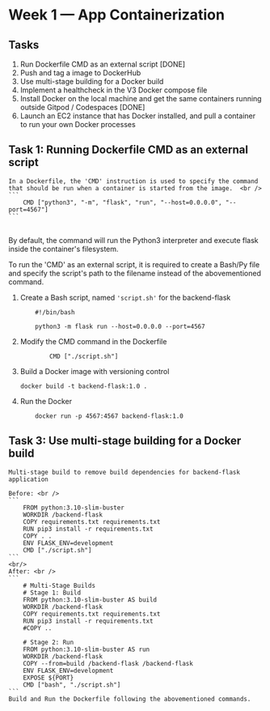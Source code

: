 # Week 1 — App Containerization

## Tasks 
1. Run Dockerfile CMD as an external script [DONE]
2. Push and tag a image to DockerHub 
3. Use multi-stage building for a Docker build
4. Implement a healthcheck in the V3 Docker compose file
5. Install Docker on the local machine and get the same containers running outside Gitpod / Codespaces [DONE]
6. Launch an EC2 instance that has Docker installed, and pull a container to run your own Docker processes 

## Task 1: Running Dockerfile CMD as an external script

    In a Dockerfile, the 'CMD' instruction is used to specify the command that should be run when a container is started from the image.  <br /> 
    ```
        CMD ["python3", "-m", "flask", "run", "--host=0.0.0.0", "--port=4567"]
    ```
 <br /> By default, the command will run the Python3 interpreter and execute flask inside the container's filesystem. <br />

 To run the 'CMD' as an external script, it is required to create a Bash/Py file and specify the script's path to the filename instead of the abovementioned command. <br />

   1. Create a Bash script, named ```'script.sh'``` for the backend-flask
        ```
            #!/bin/bash

            python3 -m flask run --host=0.0.0.0 --port=4567
        ```
   2. Modify the CMD command in the Dockerfile
        ```
                CMD ["./script.sh"]
        ```
   3. Build a Docker image with versioning control
        ```
        docker build -t backend-flask:1.0 .
        ```
   4. Run the Docker 
        ``` 
            docker run -p 4567:4567 backend-flask:1.0
        ```
## Task 3: Use multi-stage building for a Docker build

    Multi-stage build to remove build dependencies for backend-flask application

    Before: <br />
    ``` 
        FROM python:3.10-slim-buster
        WORKDIR /backend-flask
        COPY requirements.txt requirements.txt
        RUN pip3 install -r requirements.txt
        COPY . .
        ENV FLASK_ENV=development
        CMD ["./script.sh"]
    ```
    <br/>
    After: <br />
    ``` 
        # Multi-Stage Builds
        # Stage 1: Build
        FROM python:3.10-slim-buster AS build
        WORKDIR /backend-flask
        COPY requirements.txt requirements.txt
        RUN pip3 install -r requirements.txt
        #COPY ..

        # Stage 2: Run
        FROM python:3.10-slim-buster AS run
        WORKDIR /backend-flask
        COPY --from=build /backend-flask /backend-flask
        ENV FLASK_ENV=development
        EXPOSE ${PORT}
        CMD ["bash", "./script.sh"]
    ```
    Build and Run the Dockerfile following the abovementioned commands.
    

